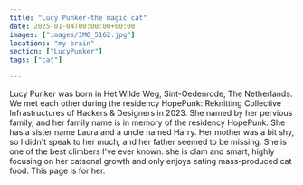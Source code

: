 ```yaml
---
title: "Lucy Punker-the magic cat"
date: 2025-01-04T00:00:00+00:00
images: ["images/IMG_5162.jpg"]
locations: "my brain"
section: ["LucyPunker"]
tags: ["cat"]

---
```


Lucy Punker was born in Het Wilde Weg, Sint-Oedenrode, The Netherlands. We met each other during the residency HopePunk: Reknitting Collective Infrastructures of Hackers & Designers in 2023. She named by her pervious family, and her family name is in memory of the residency HopePunk. She has a sister name Laura and a uncle named Harry. Her mother was a bit shy, so I didn't speak to her much, and her father seemed to be missing. She is one of the best climbers I've ever known. she is clam and smart, highly focusing on her catsonal growth and only enjoys eating mass-produced cat food. This page is for her.
